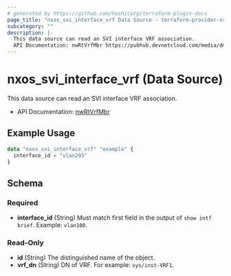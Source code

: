 ```yaml
---
# generated by https://github.com/hashicorp/terraform-plugin-docs
page_title: "nxos_svi_interface_vrf Data Source - terraform-provider-nxos"
subcategory: ""
description: |-
  This data source can read an SVI interface VRF association.
  API Documentation: nwRtVrfMbr https://pubhub.devnetcloud.com/media/dme-docs-10-2-2/docs/Routing%20and%20Forwarding/nw:RtVrfMbr/
---
```


# nxos_svi_interface_vrf (Data Source)

This data source can read an SVI interface VRF association.

- API Documentation: [nwRtVrfMbr](https://pubhub.devnetcloud.com/media/dme-docs-10-2-2/docs/Routing%20and%20Forwarding/nw:RtVrfMbr/)

## Example Usage

```terraform
data "nxos_svi_interface_vrf" "example" {
  interface_id = "vlan293"
}
```

<!-- schema generated by tfplugindocs -->
## Schema

### Required

- **interface_id** (String) Must match first field in the output of `show intf brief`. Example: `vlan100`.

### Read-Only

- **id** (String) The distinguished name of the object.
- **vrf_dn** (String) DN of VRF. For example: `sys/inst-VRF1`.


